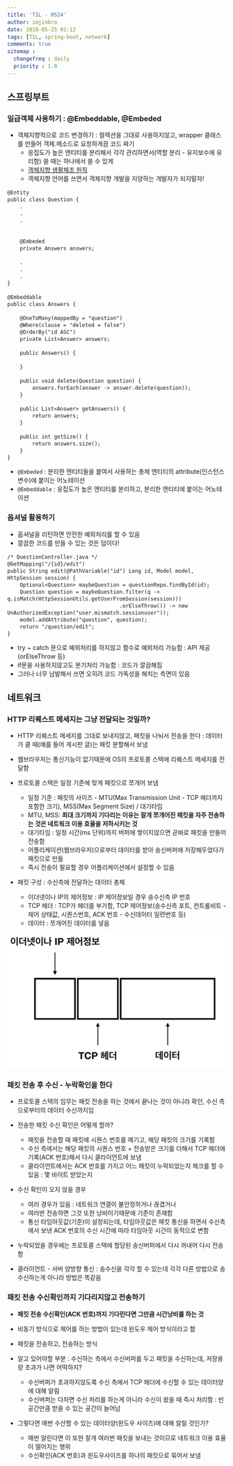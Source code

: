 ```yaml
---
title: 'TIL - 0524'
author: imjinbro
date: 2018-05-25 01:12
tags: [TIL, spring-boot, network]
comments: true
sitemap :
  changefreq : daily
  priority : 1.0
---
```

## 스프링부트
### 일급객체 사용하기 : @Embeddable, @Embeded
* 객체지향적으로 코드 변경하기 : 컬렉션을 그대로 사용하지않고, wrapper 클래스를 만들어 객체.메소드로 요청하게끔 코드 짜기
  * 응집도가 높은 엔티티를 분리해서 각각 관리하면서(역할 분리 - 유지보수에 유리함) 쓸 때는 하나에서 쓸 수 있게
  * [객체지향 생활체조 원칙](https://developerfarm.wordpress.com/2012/02/03/object_calisthenics_summary/)
  * 객체지향 언어를 쓰면서 객체지향 개발을 지양하는 개발자가 되지말자!
  
~~~
@Entity 
public class Question {
	.
	.
	.
	

	@Embeded
	private Answers answers;
	
	.
	.
	.	
}

@Embeddable
public class Answers {

	@OneToMany(mappedBy = "question")
	@Where(clause = "deleted = false")
	@OrderBy("id ASC")
	private List<Answer> answers;
	
	public Answers() {
	
	}
	
	public void delete(Question question) {
        answers.forEach(answer -> answer.delete(question));
    }

    public List<Answer> getAnswers() {
        return answers;
    }

    public int getSize() {
        return answers.size();
    }    
}
~~~

* ```@Embeded``` : 분리한 엔티티들을 붙여서 사용하는 총체 엔티티의 attribute(인스턴스변수)에 붙이는 어노테이션
* ```@Embeddable``` : 응집도가 높은 엔티티를 분리하고, 분리한 엔티티에 붙이는 어노테이션
  
### 옵셔널 활용하기
* 옵셔널을 리턴하면 안전한 예외처리를 할 수 있음
* 깔끔한 코드를 만들 수 있는 것은 덤이다!

~~~
/* QuestionController.java */
@GetMapping("/{id}/edit")
public String edit(@PathVariable("id") Long id, Model model, HttpSession session) {
	Optional<Question> maybeQuestion = questionRepo.findById(id);
	Question question = maybeQuestion.filter(q -> q.isMatch(HttpSessionUtils.getUserFromSession(session)))
                                    .orElseThrow(() -> new UnAuthorizedException("user.mismatch.sessionuser"));
	model.addAttribute("question", question);
	return "/question/edit";
}
~~~

* try ~ catch 문으로 예외처리를 하지않고 함수로 예외처리 가능함 : API 제공(orElseThrow 등)
* if문을 사용하지않고도 분기처리 가능함 : 코드가 깔끔해짐
* 그러나 너무 남발해서 쓰면 오히려 코드 가독성을 해치는 측면이 있음
  
## 네트워크
### HTTP 리퀘스트 메세지는 그냥 전달되는 것일까?
* HTTP 리퀘스트 메세지를 그대로 보내지않고, 패킷을 나눠서 전송을 한다 : 데이터가 클 때(예를 들어 게시판 글)는 패킷 분할해서 보냄
* 웹브라우저는 통신기능이 없기때문에 OS의 프로토콜 스택에 리퀘스트 메세지를 전달함
* 프로토콜 스택은 일정 기준에 맞게 패킷으로 쪼개어 보냄
  * 일정 기준 : 패킷의 사이즈 - MTU(Max Transmission Unit - TCP 헤더까지 포함한 크기), MSS(Max Segment Size) / 대기타임
  * MTU, MSS: **최대 크기까지 기다리는 이유는 잘개 쪼개어진 패킷을 자주 전송하는 것은 네트워크 이용 효율을 저하시키는 것**
  * 대기타임 : 일정 시간(ms 단위)까지 버퍼에 쌓이지않으면 곧바로 패킷을 만들어 전송함
  * 어플리케이션(웹브라우저)으로부터 데이터를 받아 송신버퍼에 저장해두었다가 패킷으로 만듦
  * 즉시 전송이 필요할 경우 어플리케이션에서 설정할 수 있음
  
* 패킷 구성 : 수신측에 전달하는 데이터 총체
  * 이더넷이나 IP의 제어정보 : IP 제어정보일 경우 송수신측 IP 번호
  * TCP 헤더 : TCP가 헤더를 부가함, TCP 제어정보(송수신측 포트, 컨트롤비트 - 제어 상태값, 시퀀스번호, ACK 번호 - 수신데이터 일련번호 등)
  * 데이터 : 쪼개어진 데이터를 넣음

![](/files/2018-05-24-TIL/packet.png)
  
### 패킷 전송 후 수신 - 누락확인을 한다
* 프로토콜 스택의 임무는 패킷 전송을 하는 것에서 끝나는 것이 아니라 확인, 수신 측으로부터의 데이터 수신까지임
* 전송한 패킷 수신 확인은 어떻게 할까?
  * 패킷을 전송할 때 패킷에 시퀀스 번호를 매기고, 해당 패킷의 크기를 기록함 
  * 수신 측에서는 해당 패킷의 시퀀스 번호 + 전송받은 크기를 더해서 TCP 헤더에 기록(ACK 번호)해서 다시 클라이언트에 보냄
  * 클라이언트에서는 ACK 번호를 가지고 어느 패킷이 누락되었는지 체크를 할 수 있음 : 몇 바이트 받았는지

* 수신 확인이 오지 않을 경우
  * 여러 경우가 있음 : 네트워크 연결이 불안정하거나 끊겼거나
  * 여러번 전송하면 그것 또한 낭비이기때문에 기준이 존재함
  * 통신 타임아웃값(기준)이 설정되는데, 타임아웃값은 패킷 통신을 하면서 수신측에서 보낸 ACK 번호의 수신 시간에 따라 타임아웃 시간이 동적으로 변함
    
* 누락되었을 경우에는 프로토콜 스택에 할당된 송신버퍼에서 다시 꺼내어 다시 전송함 
* 클라이언트 - 서버 양방향 통신 : 송수신을 각각 할 수 있는데 각각 다른 방법으로 송수신하는게 아니라 방법은 똑같음
  
### 패킷 전송 수신확인까지 기다리지않고 전송하기
* **패킷 전송 수신확인(ACK 번호)까지 기다린다면 그만큼 시간낭비를 하는 것**
* 비동기 방식으로 제어를 하는 방법이 있는데 윈도우 제어 방식이라고 함
* 패킷을 전송하고, 전송하는 방식
* 알고 있어야할 부분 : 수신하는 측에서 수신버퍼를 두고 패킷을 수신하는데, 저장용량 초과가 나면 어떡하지?
  * 수신버퍼가 초과하지않도록 수신 측에서 TCP 헤더에 수신할 수 있는 데이터양에 대해 알림
  * 수신버퍼는 다차면 수신 처리를 하는게 아니라 수신이 왔을 때 즉시 처리함 : 빈 공간만큼 받을 수 있는 공간이 늘어남

* 그렇다면 매번 수산할 수 있는 데이터양(윈도우 사이즈)에 대해 알릴 것인가?
  * 매번 알린다면 이 또한 잘개 여러번 패킷을 보내는 것이므로 네트워크 이용 효율이 떨어지는 행위
  * 수신확인(ACK 번호)과 윈도우사이즈를 하나의 패킷으로 묶어서 보냄
  